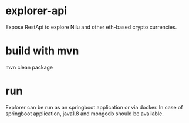 # explorer-api
Expose RestApi to explore Nilu and other eth-based crypto currencies.

# build with mvn
mvn clean package

# run 
Explorer can be run as an springboot application or via docker. In case of springboot application, java1.8 and mongodb should be available.






